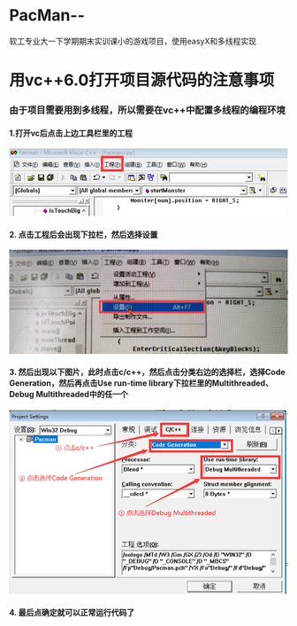 # PacMan--
软工专业大一下学期期末实训课小的游戏项目，使用easyX和多线程实现
# 用vc++6.0打开项目源代码的注意事项

### 由于项目需要用到多线程，所以需要在vc++中配置多线程的编程环境

#### 1.打开vc后点击上边工具栏里的工程

![Alt text](https://github.com/prograper/PacMan--/raw/master/Pics/工程.png)

#### 2. 点击工程后会出现下拉栏，然后选择设置

![Alt text](https://github.com/prograper/PacMan--/raw/master/Pics/工程设置.png)

#### 3. 然后出现以下图片，此时点击c/c++，然后点击分类右边的选择栏，选择Code Generation，然后再点击Use run-time library下拉栏里的Multithreaded、Debug Multithreaded中的任一个

![Alt text](https://github.com/prograper/PacMan--/raw/master/Pics/end.png)

#### 4. 最后点确定就可以正常运行代码了
